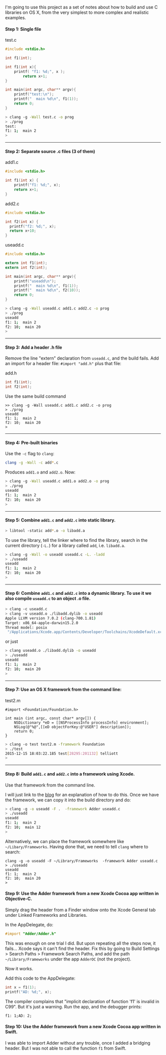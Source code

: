 I'm going to use this project as a set of notes about how to build and use C libraries on OS X, from the very simplest to more complex and realistic examples.

#### Step 1:  Single file

test.c

```C
#include <stdio.h>

int f1(int);

int f1(int x){
    printf( "f1: %d;", x );
        return x+1;
}

int main(int argc, char** argv){
    printf("test:\n");
    printf("  main %d\n", f1(1));
    return 0;
}
```

```bash
> clang -g -Wall test.c -o prog
> ./prog
test:
f1: 1;  main 2
>
```
<hr>

#### Step 2:  Separate source .c files (3 of them)

add1.c

```C
#include <stdio.h>

int f1(int x) {
    printf("f1: %d;", x);
    return x+1;
}
```

add2.c

```C
#include <stdio.h>

int f2(int x) {
  printf("f2: %d;", x);
  return x+10;
}
```

useadd.c

```C
#include <stdio.h>

extern int f1(int);
extern int f2(int);

int main(int argc, char** argv){
    printf("useadd\n");
    printf("  main %d\n", f1(1));
    printf("  main %d\n", f2(10));
    return 0;
}
```

```bash
> clang -g -Wall useadd.c add1.c add2.c -o prog
> ./prog
useadd
f1: 1;  main 2
f2: 10;  main 20
>
```

<hr>

#### Step 3:  Add a header .h file

Remove the line "extern" declaration from `useadd.c`, and the build fails.
Add an import for a header file: `#import "add.h"` plus that file:

add.h

```C
int f1(int);
int f2(int);
```

Use the same build command

```
>> clang -g -Wall useadd.c add1.c add2.c -o prog
> ./prog
useadd
f1: 1;  main 2
f2: 10;  main 20
>
```

<hr>

#### Step 4:  Pre-built binaries

Use the ``-c`` flag to ``clang``:

```bash
clang -g -Wall -c add*.c
```

Produces `add1.o` and `add2.o`.  Now:

```bash
> clang -g -Wall useadd.c add1.o add2.o -o prog
> ./prog
useadd
f1: 1;  main 2
f2: 10;  main 20
>
```

<hr>

#### Step 5:  Combine `add1.c` and `add2.c` into static library.

```bash
> libtool -static add*.o -o libadd.a
```
To use the library, tell the linker where to find the library, search in the current directory (`-L.`) for a library called `add`, i.e. `libadd.a`.

```bash
> clang -g -Wall -o useadd useadd.c -L. -ladd
> ./useadd
useadd
f1: 1;  main 2
f2: 10;  main 20
>
```

<hr>

#### Step 6:  Combine `add1.c` and `add2.c` into a dynamic library.  To use it we also compile `useadd.c` to an object .o file.

```bash
> clang -c useadd.c
> clang -v useadd.o ./libadd.dylib -o useadd
Apple LLVM version 7.0.2 (clang-700.1.81)
Target: x86_64-apple-darwin15.2.0
Thread model: posix
 "/Applications/Xcode.app/Contents/Developer/Toolchains/XcodeDefault.xctoolchain/usr/bin/ld" -demangle -dynamic -arch x86_64 -macosx_version_min 10.11.0 -o useadd useadd.o ./libadd.dylib -lSystem /Applications/Xcode.app/Contents/Developer/Toolchains/XcodeDefault.xctoolchain/usr/bin/../lib/clang/7.0.2/lib/darwin/libclang_rt.osx.a
```
or just
```bash
> clang useadd.o ./libadd.dylib -o useadd
> ./useadd
useadd
f1: 1;  main 2
f2: 10;  main 20
>
```

<hr>

#### Step 7:  Use an OS X framework from the command line:

test2.m
```Objective C
#import <Foundation/Foundation.h>

int main (int argc, const char* argv[]) {
    NSDictionary *eD = [[NSProcessInfo processInfo] environment];
    NSLog(@"%@",[[eD objectForKey:@"USER"] description]);
    return 0;
}
```

```bash
> clang -o test test2.m -framework Foundation
> ./test
2015-12-15 18:03:22.185 test[28295:201132] telliott
>
```
<hr>

#### Step 8:  Build `add1.c` and `add2.c` into a framework using Xcode.

Use that framework from the command line.  

I will just link to the [blog](http://telliott99.blogspot.com/2015/12/swift-using-c-framework.html) for an explanation of how to do this.  Once we have the framework, we can copy it into the build directory and do:

```bash
> clang -g -o useadd -F .  -framework Adder useadd.c
> ./useadd
useadd
f1: 1;  main 2
f2: 10;  main 12
>
```

Alternatively, we can place the framework somewhere like `~/Libary/Frameworks`.  Having done that, we need to tell `clang` where to search:

```bash>
clang -g -o useadd -F ~/Library/Frameworks  -framework Adder useadd.c
> ./useadd
useadd
f1: 1;  main 2
f2: 10;  main 20
>
```

#### Step 9:  Use the Adder framework from a new Xcode Cocoa app written in Objective-C.  

Simply drag the header from a Finder window onto the Xcode General tab under Linked Frameworks and Libraries.

In the AppDelegate, do:
```Objective-C
#import "Adder/Adder.h"
```

This was enough on one trial I did.  But upon repeating all the steps now, it fails... Xcode says it can't find the header.  Fix this by going to Build Settings > Search Paths > Framework Search Paths, and add the path `~/Library/Frameworks` under the app `AdderOC` (not the project).

Now it works.

Add this code to the AppDelegate:

```Objective-C
int x = f1(1);
printf("AD: %d;", x);
```

The compiler complains that "implicit declaration of function 'f1' is invalid in C99".  But it's just a warning.  Run the app, and the debugger prints:

```
f1: 1;AD: 2;
```

#### Step 10:  Use the Adder framework from a new Xcode Cocoa app written in Swift.

I was able to import Adder without any trouble, once I added a bridging header.  But I was not able to call the function `f1` from Swift.
